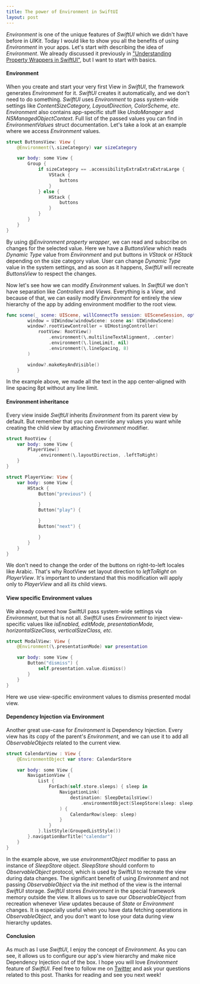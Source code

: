 ```yaml
---
title: The power of Environment in SwiftUI
layout: post
---
```


*Environment* is one of the unique features of *SwiftUI* which we didn't have before in *UIKit*. Today I would like to show you all the benefits of using *Environment* in your apps.  Let's start with describing the idea of *Environment*. We already discussed it previously in ["Understanding Property Wrappers in SwiftUI"](/2019/06/12/understanding-property-wrappers-in-swiftui/), but I want to start with basics.

#### Environment
When you create and start your very first View in *SwiftUI*, the framework generates *Environment* for it. *SwiftUI* creates it automatically, and we don't need to do something. *SwiftUI* uses *Environment* to pass system-wide settings like *ContentSizeCategory, LayoutDirection, ColorScheme, etc*. *Environment* also contains app-specific stuff like *UndoManager* and *NSManagedObjectContext*. Full list of the passed values you can find in *EnvironmentValues* struct documentation. Let's take a look at an example where we access *Environment* values.

```swift
struct ButtonsView: View {
    @Environment(\.sizeCategory) var sizeCategory

    var body: some View {
        Group {
            if sizeCategory == .accessibilityExtraExtraExtraLarge {
                VStack {
                    buttons
                }
            } else {
                HStack {
                    buttons
                }
            }
        }
    }
}
```

By using @*Environment property wrapper*, we can read and subscribe on changes for the selected value. Here we have a *ButtonsView* which reads *Dynamic Type* value from *Environment* and put buttons in *VStack* or *HStack* depending on the size category value. User can change *Dynamic Type* value in the system settings, and as soon as it happens, *SwiftUI* will recreate *ButtonsView* to respect the changes.

Now let's see how we can modify *Environment* values. In *SwiftUI* we don't have separation like *Controllers* and *Views*. Everything is a *View*, and because of that, we can easily modify *Environment* for entirely the view hierarchy of the app by adding environment modifier to the root view.

```swift
func scene(_ scene: UIScene, willConnectTo session: UISceneSession, options connectionOptions: UIScene.ConnectionOptions) {
        window = UIWindow(windowScene: scene as! UIWindowScene)
        window?.rootViewController = UIHostingController(
            rootView: RootView()
                .environment(\.multilineTextAlignment, .center)
                .environment(\.lineLimit, nil)
                .environment(\.lineSpacing, 8)
        )

        window?.makeKeyAndVisible()
    }
```

In the example above, we made all the text in the app center-aligned with line spacing 8pt without any line limit.

#### Environment inheritance
Every view inside *SwiftUI* inherits *Environment* from its parent view by default. But remember that you can override any values you want while creating the child view by attaching *Environment* modifier.

```swift
struct RootView {
    var body: some View {
        PlayerView()
            .environment(\.layoutDirection, .leftToRight)
    }
}

struct PlayerView: View {
    var body: some View {
        HStack {
            Button("previous") {

            }
            Button("play") {

            }
            Button("next") {

            }
        }
    }
}
```

We don't need to change the order of the buttons on right-to-left locales like Arabic. That's why RootView set layout direction to *leftToRight* on *PlayerView*. It's important to understand that this modification will apply only to *PlayerView* and all its child views.

#### View specific Environment values
We already covered how SwiftUI pass system-wide settings via *Environment*, but that is not all. *SwiftUI* uses *Environment* to inject view-specific values like *isEnabled, editMode, presentationMode, horizontalSizeClass, verticalSizeClass, etc.*

```swift
struct ModalView: View {
    @Environment(\.presentationMode) var presentation

    var body: some View {
        Button("dismiss") {
            self.presentation.value.dismiss()
        }
    }
}
```

Here we use view-specific environment values to dismiss presented modal view.

#### Dependency Injection via Environment
Another great use-case for *Environment* is Dependency Injection. Every view has its copy of the parent's *Environment*, and we can use it to add all *ObservableObjects* related to the current view.

```swift
struct CalendarView : View {
    @EnvironmentObject var store: CalendarStore

    var body: some View {
        NavigationView {
            List {
                ForEach(self.store.sleeps) { sleep in
                    NavigationLink(
                        destination: SleepDetailsView()
                            .environmentObject(SleepStore(sleep: sleep))
                    ) {
                        CalendarRow(sleep: sleep)
                    }
                }
            }.listStyle(GroupedListStyle())
        }.navigationBarTitle("calendar")
    }
}
```

In the example above, we use *environmentObject* modifier to pass an instance of *SleepStore* object. *SleepStore* should conform to *ObservableObject* protocol, which is used by SwiftUI to recreate the view during data changes. The significant benefit of using *Environment* and not passing *ObservableObject* via the *init* method of the view is the internal *SwiftUI* storage. *SwiftUI* stores *Environment* in the special framework memory outside the view. It allows us to save our *ObservableObject* from recreation whenever *View* updates because of *State* or *Environment* changes. It is especially useful when you have data fetching operations in *ObservableObject*, and you don't want to lose your data during view hierarchy updates.

#### Conclusion
As much as I use *SwiftUI*, I enjoy the concept of *Environment*. As you can see, it allows us to configure our app's view hierarchy and make nice Dependency Injection out of the box. I hope you will love *Environment* feature of *SwiftUI*. Feel free to follow me on [Twitter](https://twitter.com/mecid) and ask your questions related to this post. Thanks for reading and see you next week! 